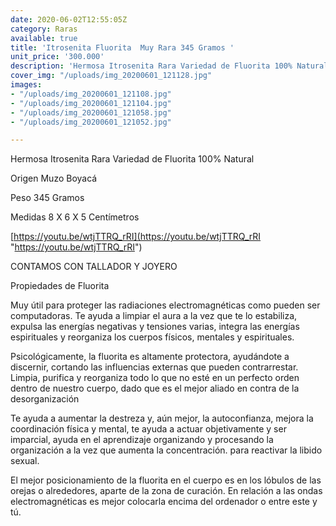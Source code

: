 ```yaml
---
date: 2020-06-02T12:55:05Z
category: Raras
available: true
title: 'Itrosenita Fluorita  Muy Rara 345 Gramos '
unit_price: '300.000'
description: 'Hermosa Itrosenita Rara Variedad de Fluorita 100% Natural '
cover_img: "/uploads/img_20200601_121128.jpg"
images:
- "/uploads/img_20200601_121108.jpg"
- "/uploads/img_20200601_121104.jpg"
- "/uploads/img_20200601_121058.jpg"
- "/uploads/img_20200601_121052.jpg"

---
```

Hermosa Itrosenita Rara Variedad de Fluorita 100% Natural 

Origen Muzo Boyacá 

Peso 345 Gramos 

Medidas 8 X 6 X 5 Centímetros 

[https://youtu.be/wtjTTRQ_rRI](https://youtu.be/wtjTTRQ_rRI "https://youtu.be/wtjTTRQ_rRI")

CONTAMOS CON TALLADOR Y JOYERO 

Propiedades de Fluorita

Muy útil para proteger las radiaciones electromagnéticas como pueden ser computadoras. Te ayuda a limpiar el aura a la vez que te lo estabiliza, expulsa las energías negativas y tensiones varias, integra las energías espirituales y reorganiza los cuerpos físicos, mentales y espirituales.

Psicológicamente, la fluorita es altamente protectora, ayudándote a discernir, cortando las influencias externas que pueden contrarrestar. Limpia, purifica y reorganiza todo lo que no esté en un perfecto orden dentro de nuestro cuerpo, dado que es el mejor aliado en contra de la desorganización

Te ayuda a aumentar la destreza y, aún mejor, la autoconfianza, mejora la coordinación física y mental, te ayuda a actuar objetivamente y ser imparcial, ayuda en el aprendizaje organizando y procesando la organización a la vez que aumenta la concentración. para reactivar la libido sexual.

El mejor posicionamiento de la fluorita en el cuerpo es en los lóbulos de las orejas o alrededores, aparte de la zona de curación. En relación a las ondas electromagnéticas es mejor colocarla encima del ordenador o entre este y tú.